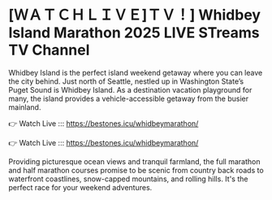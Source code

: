 # [ＷＡＴＣＨＬＩＶＥ]ＴＶ！] Whidbey Island Marathon 2025 LIVE STreams TV Channel 

Whidbey Island is the perfect island weekend getaway where you can leave the city behind. Just north of Seattle, nestled up in Washington State’s Puget Sound is Whidbey Island. As a destination vacation playground for many, the island provides a vehicle-accessible getaway from the busier mainland.

👉 Watch Live ::: https://bestones.icu/whidbeymarathon/

👉 Watch Live ::: https://bestones.icu/whidbeymarathon/

Providing picturesque ocean views and tranquil farmland, the full marathon and half marathon courses promise to be scenic from country back roads to waterfront coastlines, snow-capped mountains, and rolling hills. It's the perfect race for your weekend adventures.
